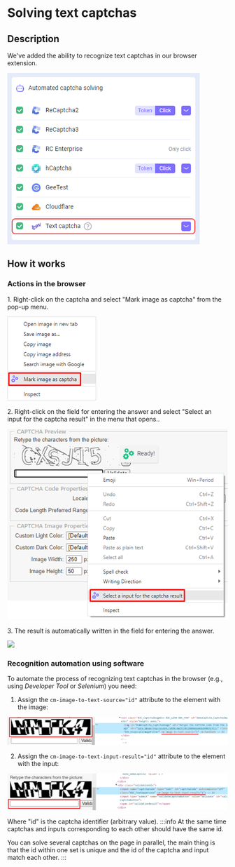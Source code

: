 ﻿---
sidebar_position: 2
---

# Solving text captchas
## Description
We've added the ability to recognize text captchas in our browser extension.

![](./images/text-captcha-solve/captcha-solving.png) 

## How it works

### Actions in the browser
1\. Right-click on the captcha and select "Mark image as captcha" from the pop-up menu.

![](./images/text-captcha-solve/mark-as-captcha.png)

2\. Right-click on the field for entering the answer and select "Select an input for the captcha result" in the menu that opens..

![](./images/text-captcha-solve/select-input.png)

3\. The result is automatically written in the field for entering the answer.

![](./images/text-captcha-solve/Aspose.Words.f6d390ba-8e92-4611-b5a2-167a5168d8f1.004.png)
 
### Recognition automation using software
To automate the process of recognizing text captchas in the browser (e.g., using *Developer Tool* or *Selenium*)  you need:
1. Assign the `cm-image-to-text-source="id"` attribute to the element with the image:

![](./images/text-captcha-solve/exapmle1.png) 

2. Assign the `cm-image-to-text-input-result="id"` attribute to the element with the input:

![](./images/text-captcha-solve/exapmle2.png) 

Where "id" is the captcha identifier (arbitrary value).
:::info 
At the same time captchas and inputs corresponding to each other should have the same id.

You can solve several captchas on the page in parallel, the main thing is that the id within one set is unique and the id of the captcha and input match each other.
:::
